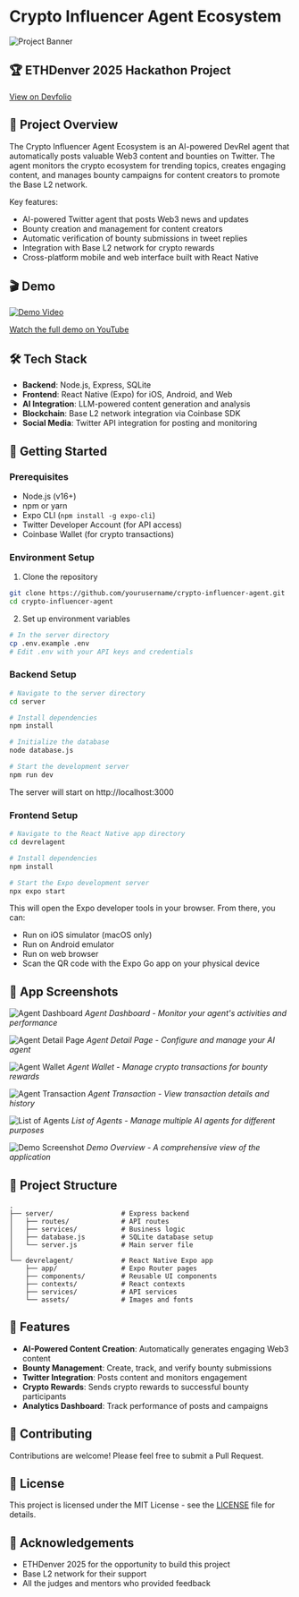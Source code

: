 # Crypto Influencer Agent Ecosystem

![Project Banner](https://i.imgur.com/placeholder.jpg)

## 🏆 ETHDenver 2025 Hackathon Project
[View on Devfolio](https://devfolio.co/projects/crypto-influencer-agent-ecosystem-6de7)

## 📝 Project Overview

The Crypto Influencer Agent Ecosystem is an AI-powered DevRel agent that automatically posts valuable Web3 content and bounties on Twitter. The agent monitors the crypto ecosystem for trending topics, creates engaging content, and manages bounty campaigns for content creators to promote the Base L2 network.

Key features:
- AI-powered Twitter agent that posts Web3 news and updates
- Bounty creation and management for content creators
- Automatic verification of bounty submissions in tweet replies
- Integration with Base L2 network for crypto rewards
- Cross-platform mobile and web interface built with React Native

## 🎬 Demo

[![Demo Video](https://img.youtube.com/vi/DEplEZZIYyQ/0.jpg)](https://www.youtube.com/watch?v=DEplEZZIYyQ)

[Watch the full demo on YouTube](https://www.youtube.com/watch?v=DEplEZZIYyQ)

## 🛠️ Tech Stack

- **Backend**: Node.js, Express, SQLite
- **Frontend**: React Native (Expo) for iOS, Android, and Web
- **AI Integration**: LLM-powered content generation and analysis
- **Blockchain**: Base L2 network integration via Coinbase SDK
- **Social Media**: Twitter API integration for posting and monitoring

## 🚀 Getting Started

### Prerequisites

- Node.js (v16+)
- npm or yarn
- Expo CLI (`npm install -g expo-cli`)
- Twitter Developer Account (for API access)
- Coinbase Wallet (for crypto transactions)

### Environment Setup

1. Clone the repository
```bash
git clone https://github.com/yourusername/crypto-influencer-agent.git
cd crypto-influencer-agent
```

2. Set up environment variables
```bash
# In the server directory
cp .env.example .env
# Edit .env with your API keys and credentials
```

### Backend Setup

```bash
# Navigate to the server directory
cd server

# Install dependencies
npm install

# Initialize the database
node database.js

# Start the development server
npm run dev
```

The server will start on http://localhost:3000

### Frontend Setup

```bash
# Navigate to the React Native app directory
cd devrelagent

# Install dependencies
npm install

# Start the Expo development server
npx expo start
```

This will open the Expo developer tools in your browser. From there, you can:
- Run on iOS simulator (macOS only)
- Run on Android emulator
- Run on web browser
- Scan the QR code with the Expo Go app on your physical device

## 📱 App Screenshots

![Agent Dashboard](./screenshots/agent-dashboard.png)
*Agent Dashboard - Monitor your agent's activities and performance*

![Agent Detail Page](./screenshots/agent-detail-page.png)
*Agent Detail Page - Configure and manage your AI agent*

![Agent Wallet](./screenshots/agent-wallet.png)
*Agent Wallet - Manage crypto transactions for bounty rewards*

![Agent Transaction](./screenshots/agent-transaction.png)
*Agent Transaction - View transaction details and history*

![List of Agents](./screenshots/list-of-agents.png)
*List of Agents - Manage multiple AI agents for different purposes*

![Demo Screenshot](./screenshots/demo-1.png)
*Demo Overview - A comprehensive view of the application*

## 🧩 Project Structure

```
.
├── server/                 # Express backend
│   ├── routes/             # API routes
│   ├── services/           # Business logic
│   ├── database.js         # SQLite database setup
│   └── server.js           # Main server file
│
└── devrelagent/            # React Native Expo app
    ├── app/                # Expo Router pages
    ├── components/         # Reusable UI components
    ├── contexts/           # React contexts
    ├── services/           # API services
    └── assets/             # Images and fonts
```

## 🔑 Features

- **AI-Powered Content Creation**: Automatically generates engaging Web3 content
- **Bounty Management**: Create, track, and verify bounty submissions
- **Twitter Integration**: Posts content and monitors engagement
- **Crypto Rewards**: Sends crypto rewards to successful bounty participants
- **Analytics Dashboard**: Track performance of posts and campaigns

## 🤝 Contributing

Contributions are welcome! Please feel free to submit a Pull Request.

## 📄 License

This project is licensed under the MIT License - see the [LICENSE](./LICENSE) file for details.

## 🙏 Acknowledgements

- ETHDenver 2025 for the opportunity to build this project
- Base L2 network for their support
- All the judges and mentors who provided feedback 